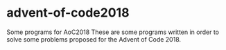 # advent-of-code2018
Some programs for AoC2018
These are some programs written in order to solve some problems proposed for the Advent of Code 2018.
